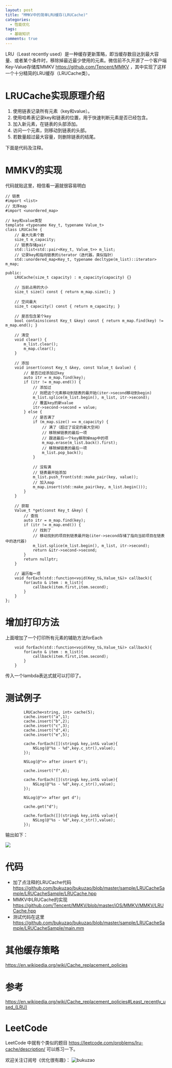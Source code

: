 ```yaml
---
layout: post
title: "MMKV中的简单LRU缓存(LRUCache)"
categories:
  - 性能优化
tags:
  - 基础知识
comments: true
---
```


LRU（Least recently used）是一种缓存更新策略，即当缓存数目达到最大容量、或者某个条件时，移除掉最近最少使用的元素。微信前不久开源了一个客户端Key-Value存储库MMKV <https://github.com/Tencent/MMKV> ，其中实现了这样一个十分精简的LRU缓存（LRUCache类）。

<!-- more -->

# LRUCache实现原理介绍

1. 使用链表记录所有元素（key和value）。
2. 使用哈希表记录key和链表的位置，用于快速判断元素是否已经包含。
3. 加入新元素，在链表的头部添加。
4. 访问一个元素，则移动到链表的头部。
5. 若数量超过最大容量，则删除链表的结尾。

下面是代码及注释。

# MMKV的实现

代码就贴这里，相信看一遍就很容易明白

```
// 链表
#import <list>
// 无序map
#import <unordered_map>

// key和value类型
template <typename Key_t, typename Value_t>
class LRUCache {
    // 最大元素个数
    size_t m_capacity;
    // 链表存储pair
    std::list<std::pair<Key_t, Value_t>> m_list;
    // 记录key和指向链表的iterator（迭代器，类似指针）
    std::unordered_map<Key_t, typename decltype(m_list)::iterator> m_map;

public:
    LRUCache(size_t capacity) : m_capacity(capacity) {}

    // 当前占用的大小
    size_t size() const { return m_map.size(); }

    // 空间最大
    size_t capacity() const { return m_capacity; }

    // 是否包含某个key
    bool contains(const Key_t &key) const { return m_map.find(key) != m_map.end(); }

    // 清空
    void clear() {
        m_list.clear();
        m_map.clear();
    }

    // 添加
    void insert(const Key_t &key, const Value_t &value) {
        // 是否已经添加过key
        auto itr = m_map.find(key);
        if (itr != m_map.end()) {
            // 添加过
            // 则把这个元素移动到链表的最开始(iter->second移动到begin)
            m_list.splice(m_list.begin(), m_list, itr->second);
            // 覆盖key的新value
            itr->second->second = value;
        } else {
            // 是否满了
            if (m_map.size() == m_capacity) {
                // 满了（超过了设定的最大空间）
                // 移除掉链表的最后一项
                // 跟进最后一个key移除掉map中的项
                m_map.erase(m_list.back().first);
                // 移除掉链表的最后一项
                m_list.pop_back();
            }
            
            // 没有满
            // 链表最开始添加
            m_list.push_front(std::make_pair(key, value));
            // 加入map
            m_map.insert(std::make_pair(key, m_list.begin()));
        }
    }

    // 获取
    Value_t *get(const Key_t &key) {
        // 查找
        auto itr = m_map.find(key);
        if (itr != m_map.end()) {
            // 找到了
            // 移动找到的项目到链表最开始(iter->second存储了指向当前项目在链表中的迭代器)
            m_list.splice(m_list.begin(), m_list, itr->second);
            return &itr->second->second;
        }
        return nullptr;
    }
    
    // 遍历每一项
    void forEach(std::function<void(Key_t&,Value_t&)> callback){
        for(auto & item : m_list){
            callback(item.first,item.second);
        }
    }
};
```

# 增加打印方法

上面增加了一个打印所有元素的辅助方法forEach

```
    void forEach(std::function<void(Key_t&,Value_t&)> callback){
        for(auto & item : m_list){
            callback(item.first,item.second);
        }
    }
```

传入一个lambda表达式就可以打印了。


# 测试例子


```
        LRUCache<string, int> cache(5);
        cache.insert("a",1);
        cache.insert("b",2);
        cache.insert("c",3);
        cache.insert("d",4);
        cache.insert("e",5);
        
        cache.forEach([](string& key,int& value){
            NSLog(@"%s - %d",key.c_str(),value);
        });
        
        NSLog(@">> after insert 6");
        
        cache.insert("f",6);
        
        cache.forEach([](string& key,int& value){
            NSLog(@"%s - %d",key.c_str(),value);
        });
        
        NSLog(@">> after get d");
        
        cache.get("d");
        
        cache.forEach([](string& key,int& value){
            NSLog(@"%s - %d",key.c_str(),value);
        });
```

输出如下：

![](/media/15380654341081.jpg)




# 代码

- 加了点注释的LRUCache代码 <https://github.com/bukuzao/bukuzao/blob/master/sample/LRUCacheSample/LRUCacheSample/LRUCache.hpp> 
- MMKV中LRUCache的实现 <https://github.com/Tencent/MMKV/blob/master/iOS/MMKV/MMKV/LRUCache.hpp>
- 测试代码在这里 <https://github.com/bukuzao/bukuzao/blob/master/sample/LRUCacheSample/LRUCacheSample/main.mm>

# 其他缓存策略

<https://en.wikipedia.org/wiki/Cache_replacement_policies>

# 参考

<https://en.wikipedia.org/wiki/Cache_replacement_policies#Least_recently_used_(LRU)>

# LeetCode

LeetCode 中就有个类似的题目 <https://leetcode.com/problems/lru-cache/description/> 可以练习一下。


欢迎关注订阅号《优化很有趣》：
![bukuzao](/images/fun.jpg)

